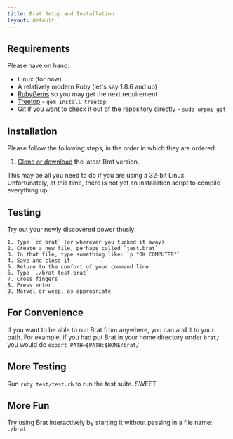 ```yaml
---
title: Brat Setup and Installation
layout: default
---
```


## Requirements

Please have on hand:

* Linux (for now)
* A relatively modern Ruby (let's say 1.8.6 and up)
* [RubyGems](http://rubyforge.org/projects/rubygems/) so you may get the next requirement
* [Treetop](http://treetop.rubyforge.org/) - `gem install treetop`
* Git if you want to check it out of the repository directly - `sudo urpmi git`

## Installation

Please follow the following steps, in the order in which they are ordered:

   1. [Clone or download](http://github.com/presidentbeef/brat/tree/master) the latest Brat version.


This may be all you need to do if you are using a 32-bit Linux. Unfortunately, at this time, there is not yet an installation script to compile everything up.

## Testing

Try out your newly discovered power thusly:

    1. Type `cd brat` (or wherever you tucked it away)
    2. Create a new file, perhaps called `test.brat`
    3. In that file, type something like: `p "OK COMPUTER"`
    4. Save and close it
    5. Return to the comfort of your command line
    6. Type `./brat test.brat`
    7. Cross fingers
    8. Press enter
    9. Marvel or weep, as appropriate 

## For Convenience

If you want to be able to run Brat from anywhere, you can add it to your path. For example, if you had put Brat in your home directory under `brat/` you would do `export PATH=$PATH:$HOME/brat/`

## More Testing

Run `ruby test/test.rb` to run the test suite. SWEET.

## More Fun

Try using Brat interactively by starting it without passing in a file name: `./brat`
